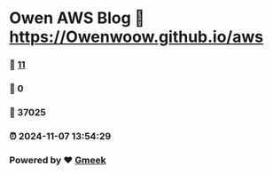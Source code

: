 # Owen AWS Blog :link: https://Owenwoow.github.io/aws 
### :page_facing_up: [11](https://Owenwoow.github.io/aws/tag.html) 
### :speech_balloon: 0 
### :hibiscus: 37025 
### :alarm_clock: 2024-11-07 13:54:29 
### Powered by :heart: [Gmeek](https://github.com/Meekdai/Gmeek)
